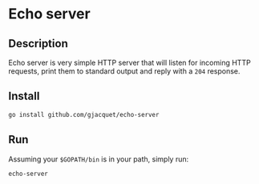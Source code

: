 # Echo server

## Description

Echo server is very simple HTTP server that will listen for incoming HTTP
requests, print them to standard output and reply with a `204` response.

## Install

```bash
go install github.com/gjacquet/echo-server
```

## Run

Assuming your `$GOPATH/bin` is in your path, simply run:

```bash
echo-server
```
